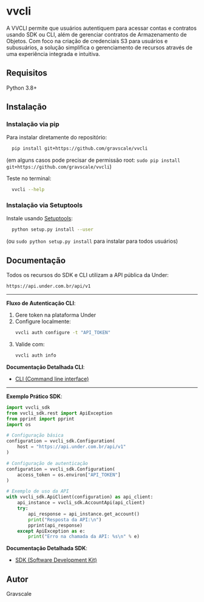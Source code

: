 # vvcli
A VVCLI permite que usuários autentiquem para acessar contas e contratos usando SDK ou CLI, além de gerenciar contratos de Armazenamento de Objetos. Com foco na criação de credenciais S3 para usuários e subusuários, a solução simplifica o gerenciamento de recursos através de uma experiência integrada e intuitiva.

## Requisitos
Python 3.8+

## Instalação
### Instalação via pip

Para instalar diretamente do repositório:

```sh
  pip install git+https://github.com/gravscale/vvcli
```
(em alguns casos pode precisar de permissão root: `sudo pip install git+https://github.com/gravscale/vvcli`)

Teste no terminal:
```sh
  vvcli --help
```

### Instalação via Setuptools
Instale usando [Setuptools](http://pypi.python.org/pypi/setuptools):

```sh
  python setup.py install --user
```
(ou `sudo python setup.py install` para instalar para todos usuários)


## Documentação 
Todos os recursos do SDK e CLI utilizam a API pública da Under: 
```
https://api.under.com.br/api/v1
```
---
**Fluxo de Autenticação CLI**:
1. Gere token na plataforma Under
2. Configure localmente:
   ```bash
   vvcli auth configure -t "API_TOKEN"
   ```
3. Valide com:
   ```bash
   vvcli auth info
   ```
**Documentação Detalhada CLI**:
- [CLI (Command line interface)](vvcli/README.md)

---

**Exemplo Prático SDK**:
```python
import vvcli_sdk
from vvcli_sdk.rest import ApiException
from pprint import pprint
import os

# Configuração básica
configuration = vvcli_sdk.Configuration(
    host = "https://api.under.com.br/api/v1"
)

# Configuração de autenticação
configuration = vvcli_sdk.Configuration(
    access_token = os.environ["API_TOKEN"]
)

# Exemplo de uso da API
with vvcli_sdk.ApiClient(configuration) as api_client:
    api_instance = vvcli_sdk.AccountApi(api_client)
    try:
        api_response = api_instance.get_account()
        print("Resposta da API:\n")
        pprint(api_response)
    except ApiException as e:
        print("Erro na chamada da API: %s\n" % e)
```

**Documentação Detalhada SDK**:
- [SDK (Software Development Kit)](vvcli_sdk/README.md)


## Autor
Gravscale